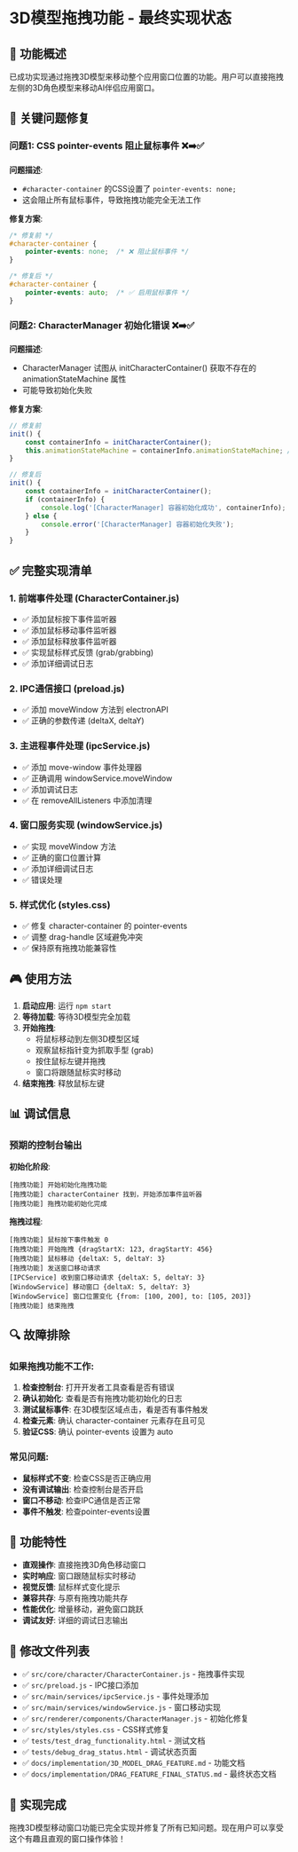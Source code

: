 # 3D模型拖拽功能 - 最终实现状态

## 🎯 功能概述

已成功实现通过拖拽3D模型来移动整个应用窗口位置的功能。用户可以直接拖拽左侧的3D角色模型来移动AI伴侣应用窗口。

## 🔧 关键问题修复

### 问题1: CSS pointer-events 阻止鼠标事件 ❌➡️✅

**问题描述**: 
- `#character-container` 的CSS设置了 `pointer-events: none;`
- 这会阻止所有鼠标事件，导致拖拽功能完全无法工作

**修复方案**:
```css
/* 修复前 */
#character-container {
    pointer-events: none;  /* ❌ 阻止鼠标事件 */
}

/* 修复后 */
#character-container {
    pointer-events: auto;  /* ✅ 启用鼠标事件 */
}
```

### 问题2: CharacterManager 初始化错误 ❌➡️✅

**问题描述**:
- CharacterManager 试图从 initCharacterContainer() 获取不存在的 animationStateMachine 属性
- 可能导致初始化失败

**修复方案**:
```javascript
// 修复前
init() {
    const containerInfo = initCharacterContainer();
    this.animationStateMachine = containerInfo.animationStateMachine; // ❌ 属性不存在
}

// 修复后
init() {
    const containerInfo = initCharacterContainer();
    if (containerInfo) {
        console.log('[CharacterManager] 容器初始化成功', containerInfo);
    } else {
        console.error('[CharacterManager] 容器初始化失败');
    }
}
```

## ✅ 完整实现清单

### 1. 前端事件处理 (CharacterContainer.js)
- ✅ 添加鼠标按下事件监听器
- ✅ 添加鼠标移动事件监听器  
- ✅ 添加鼠标释放事件监听器
- ✅ 实现鼠标样式反馈 (grab/grabbing)
- ✅ 添加详细调试日志

### 2. IPC通信接口 (preload.js)
- ✅ 添加 moveWindow 方法到 electronAPI
- ✅ 正确的参数传递 (deltaX, deltaY)

### 3. 主进程事件处理 (ipcService.js)
- ✅ 添加 move-window 事件处理器
- ✅ 正确调用 windowService.moveWindow
- ✅ 添加调试日志
- ✅ 在 removeAllListeners 中添加清理

### 4. 窗口服务实现 (windowService.js)
- ✅ 实现 moveWindow 方法
- ✅ 正确的窗口位置计算
- ✅ 添加详细调试日志
- ✅ 错误处理

### 5. 样式优化 (styles.css)
- ✅ 修复 character-container 的 pointer-events
- ✅ 调整 drag-handle 区域避免冲突
- ✅ 保持原有拖拽功能兼容性

## 🎮 使用方法

1. **启动应用**: 运行 `npm start`
2. **等待加载**: 等待3D模型完全加载
3. **开始拖拽**: 
   - 将鼠标移动到左侧3D模型区域
   - 观察鼠标指针变为抓取手型 (grab)
   - 按住鼠标左键并拖拽
   - 窗口将跟随鼠标实时移动
4. **结束拖拽**: 释放鼠标左键

## 📊 调试信息

### 预期的控制台输出

**初始化阶段**:
```
[拖拽功能] 开始初始化拖拽功能
[拖拽功能] characterContainer 找到，开始添加事件监听器
[拖拽功能] 拖拽功能初始化完成
```

**拖拽过程**:
```
[拖拽功能] 鼠标按下事件触发 0
[拖拽功能] 开始拖拽 {dragStartX: 123, dragStartY: 456}
[拖拽功能] 鼠标移动 {deltaX: 5, deltaY: 3}
[拖拽功能] 发送窗口移动请求
[IPCService] 收到窗口移动请求 {deltaX: 5, deltaY: 3}
[WindowService] 移动窗口 {deltaX: 5, deltaY: 3}
[WindowService] 窗口位置变化 {from: [100, 200], to: [105, 203]}
[拖拽功能] 结束拖拽
```

## 🔍 故障排除

### 如果拖拽功能不工作:

1. **检查控制台**: 打开开发者工具查看是否有错误
2. **确认初始化**: 查看是否有拖拽功能初始化的日志
3. **测试鼠标事件**: 在3D模型区域点击，看是否有事件触发
4. **检查元素**: 确认 character-container 元素存在且可见
5. **验证CSS**: 确认 pointer-events 设置为 auto

### 常见问题:

- **鼠标样式不变**: 检查CSS是否正确应用
- **没有调试输出**: 检查控制台是否开启
- **窗口不移动**: 检查IPC通信是否正常
- **事件不触发**: 检查pointer-events设置

## 🚀 功能特性

- **直观操作**: 直接拖拽3D角色移动窗口
- **实时响应**: 窗口跟随鼠标实时移动
- **视觉反馈**: 鼠标样式变化提示
- **兼容共存**: 与原有拖拽功能共存
- **性能优化**: 增量移动，避免窗口跳跃
- **调试友好**: 详细的调试日志输出

## 📁 修改文件列表

- ✅ `src/core/character/CharacterContainer.js` - 拖拽事件实现
- ✅ `src/preload.js` - IPC接口添加
- ✅ `src/main/services/ipcService.js` - 事件处理添加
- ✅ `src/main/services/windowService.js` - 窗口移动实现
- ✅ `src/renderer/components/CharacterManager.js` - 初始化修复
- ✅ `src/styles/styles.css` - CSS样式修复
- ✅ `tests/test_drag_functionality.html` - 测试文档
- ✅ `tests/debug_drag_status.html` - 调试状态页面
- ✅ `docs/implementation/3D_MODEL_DRAG_FEATURE.md` - 功能文档
- ✅ `docs/implementation/DRAG_FEATURE_FINAL_STATUS.md` - 最终状态文档

## 🎉 实现完成

拖拽3D模型移动窗口功能已完全实现并修复了所有已知问题。现在用户可以享受这个有趣且直观的窗口操作体验！

